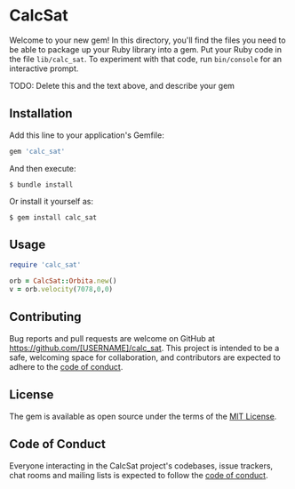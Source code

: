# CalcSat

Welcome to your new gem! In this directory, you'll find the files you need to be able to package up your Ruby library into a gem. Put your Ruby code in the file `lib/calc_sat`. To experiment with that code, run `bin/console` for an interactive prompt.

TODO: Delete this and the text above, and describe your gem

## Installation

Add this line to your application's Gemfile:

```ruby
gem 'calc_sat'
```

And then execute:

    $ bundle install

Or install it yourself as:

    $ gem install calc_sat

## Usage

```ruby
require 'calc_sat'

orb = CalcSat::Orbita.new()
v = orb.velocity(7078,0,0)
```

## Contributing

Bug reports and pull requests are welcome on GitHub at https://github.com/[USERNAME]/calc_sat. This project is intended to be a safe, welcoming space for collaboration, and contributors are expected to adhere to the [code of conduct](https://github.com/[USERNAME]/calc_sat/blob/master/CODE_OF_CONDUCT.md).

## License

The gem is available as open source under the terms of the [MIT License](https://opensource.org/licenses/MIT).

## Code of Conduct

Everyone interacting in the CalcSat project's codebases, issue trackers, chat rooms and mailing lists is expected to follow the [code of conduct](https://github.com/[USERNAME]/calc_sat/blob/master/CODE_OF_CONDUCT.md).
